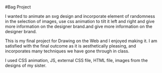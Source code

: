 #Bag Project

I wanted to animate an svg design and incorporate element of randomness
in the selection of images, use css animation to tilt it left and right
and give more information on the designer brand.and give more information on the designer brand.

This is my final project for Drawing on the Web and I enjoyed making it. I am satisfied with the final outcome as it is aesthetically pleasing, and incorporates many techniques we have gone through in class.

I used CSS animation, JS, external CSS file, HTML file, images from the designs of my sister.
